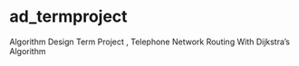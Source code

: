 # ad_termproject
Algorithm Design Term Project  ,  Telephone  Network  Routing  With  Dijkstra’s  Algorithm
